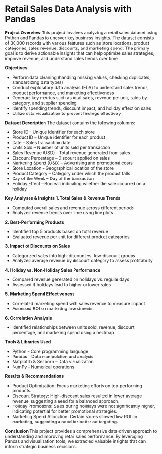 # Retail Sales Data Analysis with Pandas

**Project Overview**
This project involves analyzing a retail sales dataset using Python and Pandas to uncover key business insights. The dataset consists of 30,000 records with various features such as store locations, product categories, sales revenue, discounts, and marketing spend. The primary goal is to derive actionable insights that can help optimize sales strategies, improve revenue, and understand sales trends over time.

**Objectives**
- Perform data cleaning (handling missing values, checking duplicates, standardizing data types)
- Conduct exploratory data analysis (EDA) to understand sales trends, product performance, and marketing effectiveness
- Generate key metrics such as total sales, revenue per unit, sales by category, and supplier spending
- Identify spending trends, discount impact, and holiday effect on sales
- Utilize data visualization to present findings effectively

**Dataset Description**
The dataset contains the following columns:
- Store ID – Unique identifier for each store
- Product ID – Unique identifier for each product
- Date – Sales transaction date
- Units Sold – Number of units sold per transaction
- Sales Revenue (USD) – Total revenue generated from sales
- Discount Percentage – Discount applied on sales
- Marketing Spend (USD) – Advertising and promotional costs
- Store Location – Geographical location of the store
- Product Category – Category under which the product falls
- Day of the Week – Day of the transaction
- Holiday Effect – Boolean indicating whether the sale occurred on a holiday

**Key Analyses & Insights**
**1. Total Sales & Revenue Trends**
- Computed overall sales and revenue across different periods
- Analyzed revenue trends over time using line plots

**2. Best-Performing Products**
- Identified top 5 products based on total revenue
- Evaluated revenue per unit for different product categories

**3. Impact of Discounts on Sales**
- Categorized sales into high-discount vs. low-discount groups
- Analyzed average revenue by discount category to assess profitability

**4. Holiday vs. Non-Holiday Sales Performance**
- Compared revenue generated on holidays vs. regular days
- Assessed if holidays lead to higher or lower sales

**5. Marketing Spend Effectiveness**
- Correlated marketing spend with sales revenue to measure impact
- Assessed ROI on marketing investments

**6. Correlation Analysis**
- Identified relationships between units sold, revenue, discount percentage, and marketing spend using a heatmap

**Tools & Libraries Used**

- Python – Core programming language
- Pandas – Data manipulation and analysis
- Matplotlib & Seaborn – Data visualization
- NumPy – Numerical operations

**Results & Recommendations**
- Product Optimization: Focus marketing efforts on top-performing products.
- Discount Strategy: High-discount sales resulted in lower average revenue, suggesting a need for a balanced approach.
- Holiday Promotions: Sales during holidays were not significantly higher, indicating potential for better promotional strategies.
- Marketing Spend Allocation: Certain stores showed low ROI on marketing, suggesting a need for better ad targeting.

**Conclusion**
This project provides a comprehensive data-driven approach to understanding and improving retail sales performance. By leveraging Pandas and visualization tools, we extracted valuable insights that can inform strategic business decisions.
